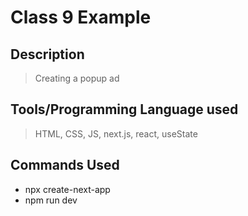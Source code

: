 # Class 9 Example
## Description
>Creating a popup ad

## Tools/Programming Language used
>HTML, CSS, JS, next.js, react, useState

## Commands Used
- npx create-next-app
- npm run dev